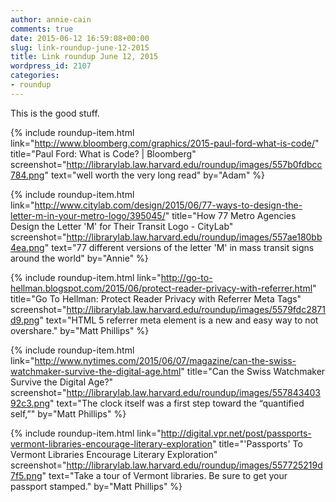 ```yaml
---
author: annie-cain
comments: true
date: 2015-06-12 16:59:08+00:00
slug: link-roundup-june-12-2015
title: Link roundup June 12, 2015
wordpress_id: 2107
categories:
- roundup
---
```


This is the good stuff.

{% include roundup-item.html
  link="http://www.bloomberg.com/graphics/2015-paul-ford-what-is-code/"
  title="Paul Ford: What is Code? | Bloomberg"
  screenshot="http://librarylab.law.harvard.edu/roundup/images/557b0fdbcc784.png"
  text="well worth the very long read"
  by="Adam"
%}

{% include roundup-item.html
  link="http://www.citylab.com/design/2015/06/77-ways-to-design-the-letter-m-in-your-metro-logo/395045/"
  title="How 77 Metro Agencies Design the Letter 'M' for Their Transit Logo - CityLab"
  screenshot="http://librarylab.law.harvard.edu/roundup/images/557ae180bb4ea.png"
  text="77 different versions of the letter 'M' in mass transit signs around the world"
  by="Annie"
%}

{% include roundup-item.html
  link="http://go-to-hellman.blogspot.com/2015/06/protect-reader-privacy-with-referrer.html"
  title="Go To Hellman: Protect Reader Privacy with Referrer Meta Tags"
  screenshot="http://librarylab.law.harvard.edu/roundup/images/5579fdc2871d9.png"
  text="HTML 5 referrer meta element is a new and easy way to not overshare."
  by="Matt Phillips"
%}


{% include roundup-item.html
  link="http://www.nytimes.com/2015/06/07/magazine/can-the-swiss-watchmaker-survive-the-digital-age.html"
  title="Can the Swiss Watchmaker Survive the Digital Age?"
  screenshot="http://librarylab.law.harvard.edu/roundup/images/55784340392c3.png"
  text="The clock itself was a first step toward the “quantified self,”"
  by="Matt Phillips"
%}

{% include roundup-item.html
  link="http://digital.vpr.net/post/passports-vermont-libraries-encourage-literary-exploration"
  title="'Passports' To Vermont Libraries Encourage Literary Exploration"
  screenshot="http://librarylab.law.harvard.edu/roundup/images/557725219d7f5.png"
  text="Take a tour of Vermont libraries. Be sure to get your passport stamped."
  by="Matt Phillips"
%}
